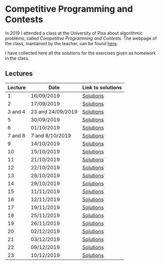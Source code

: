 # Competitive Programming and Contests
In 2019 I attended a class at the University of Pisa about algorithmic problems, called 
*Competitive Programming and Contests*.
The webpage of the class, mantained by the teacher,
can be found [here](https://github.com/rossanoventurini/CompetitiveProgramming).

I have collected here all the solutions for the exercises given as homework
in the class. 

## Lectures
| Lecture |   Date     | Link to solutions  |
| ------------ | ---------- | --------- |
| 1 | 16/09/2019 | [Solutions](lecture_1/lecture_1.md) |
| 2 | 17/09/2019 | [Solutions](lecture_2/lecture_2.md)|
| 3 and 4 | 23 and 24/09/2019 | [Solutions](lecture_3/lecture_3.md)|
| 5 | 30/09/2019 | [Solutions](lecture_5/lecture_5.md)|
| 6 | 01/10/2019 | [Solutions](lecture_6/lecture_6.md)|
| 7 and 8 | 7 and 8/10/2019 | [Solutions](lecture_7/lecture_7.md) |
| 9 | 14/10/2019 | [Solutions](lecture_9/lecture_9.md) |
| 10 | 15/10/2019 | [Solutions](lecture_10/lecture_10.md) |
| 11 | 21/10/2019 | [Solutions](lecture_11/lecture_11.md) |
| 12 | 22/10/2019 | [Solutions](lecture_12/lecture_12.md) |
| 13 | 28/10/2019 | [Solutions](lecture_13/lecture_13.md) |
| 14 | 29/10/2019 | [Solutions](lecture_14/lecture_14.md) |
| 15 | 11/11/2019 | [Solutions](lecture_15/lecture_15.md) |
| 16 | 12/11/2019 | [Solutions](lecture_16/lecture_16.md) |
| 17 | 19/11/2019 | [Solutions](lecture_17/lecture_17.md) |
| 18 | 25/11/2019 | [Solutions](lecture_18/lecture_18.md) |
| 19 | 26/11/2019 | [Solutions](lecture_19/lecture_19.md) |
| 20 | 02/12/2019 | [Solutions](lecture_20/lecture_20.md) |
| 21 | 03/12/2019 | [Solutions](lecture_21/lecture_21.md) |
| 22 | 09/12/2019 | [Solutions](lecture_22/lecture_22.md) |
| 23 | 10/12/2019 | [Solutions](lecture_23/lecture_23.md) |
